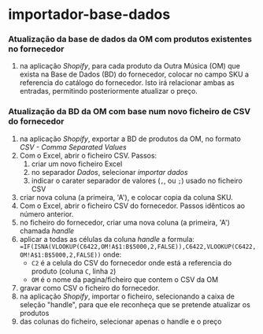 # importador-base-dados

### Atualização da base de dados da OM com produtos existentes no fornecedor
1. na aplicação *Shopify*, para cada produto da Outra Música (OM) que exista na Base de Dados (BD) do fornecedor, colocar no campo SKU a referencia do catálogo do fornecedor. Isto irá relacionar ambas as entradas, permitindo posteriormente atualizar o preço.


### Atualização da BD da OM com base num novo ficheiro de CSV do fornecedor 
1. na aplicação *Shopify*, exportar a BD de produtos da OM, no formato *CSV - Comma Separated Values*
2. Com o Excel, abrir o ficheiro CSV. Passos:
    1. criar um novo ficheiro Excel
    2. no separador *Dados*, selecionar *importar dados*
    3. indicar o carater separador de valores (`,`, ou `;`) usado no ficheiro CSV
3. criar nova coluna (a primeira, 'A'), e colocar copia da coluna SKU.  
3. Com o Excel, abrir o ficheiro CSV do fornecedor. Passos idênticos ao número anterior.
4. no ficheiro do fornecedor, criar uma nova coluna (a primeira, 'A') chamada *handle*
5. aplicar a todas as células da coluna *handle* a formula: 
`=IF(ISNA(VLOOKUP(C6422,OM!A$1:B$5000,2,FALSE)),C6422,VLOOKUP(C6422,OM!A$1:B$5000,2,FALSE))`
onde:
    * `C2` é a celula do CSV do fornecedor onde está a referencia do produto (coluna `C`, linha `2`)
    * `OM` é o nome da pagina/ficheiro que contem o CSV da OM
6. gravar como CSV o ficheiro do fornecedor.
7. na aplicação *Shopify*, importar o ficheiro, selecionando a caixa de seleção "handle", para que ele reconheça que se pretende atualizar os produtos
8. das colunas do ficheiro, selecionar apenas o handle e o preço
